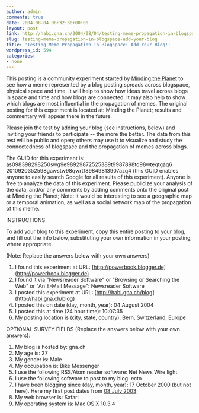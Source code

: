 ```yaml
---
author: admin
comments: true
date: 2004-08-04 08:32:30+00:00
layout: post
link: http://habi.gna.ch/2004/08/04/testing-meme-propagation-in-blogspace-add-your-blog/
slug: testing-meme-propagation-in-blogspace-add-your-blog
title: 'Testing Meme Propagation In Blogspace: Add Your Blog!'
wordpress_id: 594
categories:
- none
---
```


This posting is a community experiment started by [Minding the Planet](http://novaspivack.typepad.com/nova_spivacks_weblog/2004/08/a_sonar_ping_of.html) to see how a meme represented by a blog posting spreads across blogspace, physical space and time. It will help to show how ideas travel across blogs in space and time and how blogs are connected. It may also help to show which blogs are most influential in the propagation of memes. The original posting for this experiment is located at: Minding the Planet; results and commentary will appear there in the future. 

 Please join the test by adding your blog (see instructions, below) and inviting your friends to participate -- the more the better. The data from this test will be public and open; others may use it to visualize and study the connectedness of blogspace and the propagation of memes across blogs. 

 The GUID for this experiment is: as098398298250swg9e98929872525389t9987898tq98wteqtgaq6 2010920352598gawstw98qwrt189849813907azq4 (this GUID enables anyone to easily search Google for all results of this experiment). Anyone is free to analyze the data of this experiment. Please publicize your analysis of the data, and/or any comments by adding comments onto the original post at Minding the Planet; Note: it would be interesting to see a geographic map or a temporal animation, as well as a social network map of the propagation of this meme. 

 INSTRUCTIONS 

 To add your blog to this experiment, copy this entire posting to your blog, and fill out the info below, substituting your own information in your posting, where appropriate. 

 (Note: Replace the answers below with your own answers) 
 1. I found this experiment at URL: [http://powerbook.blogger.de](http://powerbook.blogger.de) 
 2. I found it via "Newsreader Software" or "Browsing or Searching the Web" or "An E-Mail Message": Newsreader Software 
 3. I posted this experiment at URL: [http://habi.gna.ch/blog](http://habi.gna.ch/blog) 
 4. I posted this on date (day, month, year): 04 August 2004 
 5. I posted this at time (24 hour time): 10:07:35 
 6. My posting location is (city, state, country): Bern, Switzerland, Europe

 OPTIONAL SURVEY FIELDS (Replace the answers below with your own answers): 
 1. My blog is hosted by: gna.ch
 2. My age is: 27
 3. My gender is: Male 
 4. My occupation is: Bike Messenger
 5. I use the following RSS/Atom reader software: Net News Wire light 
 6. I use the following software to post to my blog: ecto 
 7. I have been blogging since (day, month, year): 17 October 2000 (but not here). Here my first post dates from [08 July 2003](http://habi.gna.ch/blog/archives/000003.html) 
 8. My web browser is: Safari
 9. My operating system is: Mac OS X 10.3.4
